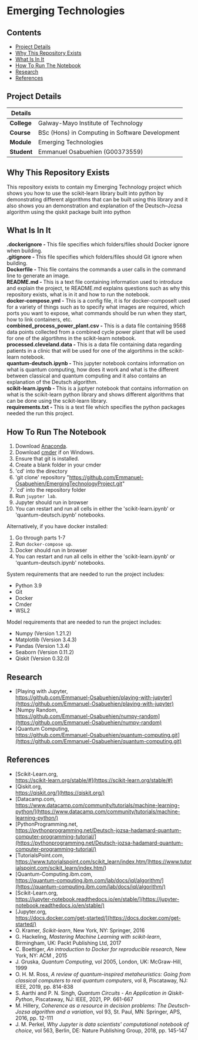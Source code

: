 # Emerging Technologies

## Contents

* [Project Details](#details)
* [Why This Repository Exists](#why) 
* [What Is In It](#what)
* [How To Run The Notebook](#how)
* [Research](#research)
* [References](#references)

## Project Details<a name = "details"></a>

| Details   |     |
| --- | --- |
| **College** | Galway-Mayo Institute of Technology|
| **Course** | BSc (Hons) in Computing in Software Development  |
| **Module** |  Emerging Technologies |
| **Student** | Emmanuel Osabuehien (G00373559) |

## Why This Repository Exists<a name = "why"></a>

This repository exists to contain my Emerging Technology project which shows you how to use the scikit-learn library built into python by demonstrating different algorithms that can be built using this library and it also shows you an demonstration and explanation of the Deutsch–Jozsa algorithm using the qiskit package built into python

## What Is In It<a name = "what"></a>

<b>.dockerignore - </b> This file specifies which folders/files should Docker ignore when building. <br>
<b>.gitignore - </b> This file specifies which folders/files should Git ignore when building. <br>
<b>Dockerfile - </b> This file contains the commands a user calls in the command line to generate an image.<br>
<b>README.md - </b> This is a text file containing information used to introduce and explain the project, te README.md explains questions such as why this repository exists, what is in it and how to run the notebook. <br>
<b>docker-compose.yml -</b> This is a config file, it is for docker-composeIt used for a variety of things such as to specify what images are required, which ports you want to expose, what commands should be run when they start, how to link containers, etc.<br>
<b>combined_process_power_plant.csv - </b> This is a data file containing 9568 data points collected from a combined cycle power plant that will be used for one of the algortihms in the scikit-learn notebook. <br>
<b>processed.cleveland.data - </b> This is a data file containing data regarding patients in a clinic that will be used for one of the algortihms in the scikit-learn notebook. <br>
<b>quantum-deutsch.ipynb - </b> This jupyter notebook contains information on what is quantum computing, how does it work and what is the different between classical and quantum computing and it also contains an explanation of the Deutsch algorithm. <br>
<b>scikit-learn.ipynb - </b> This is a juptyer notebook that contains information on what is the scikit-learn python library and shows different algorithms that can be done using the scikit-learn library. <br>
<b>requirements.txt - </b> This is a text file which specifies the python packages needed the run this project. <br>

## How To Run The Notebook<a name = "how"></a>

1. Download [Anaconda]().
2. Download [cmder]() if on Windows.
3. Ensure that git is installed.
4. Create a blank folder in your cmder
5. 'cd' into the directory
6. 'git clone' repository "https://github.com/Emmanuel-Osabuehien/EmergingTechnologyProject.git"
7. 'cd' into the repository folder
8. Run `juypter lab`.
9. Jupyter should run in browser
10. You can restart and run all cells in either the 'scikit-learn.ipynb' or 'quantum-deutsch.ipynb' notebooks.

Alternatively, if you have docker installed:
  
1. Go through parts 1-7
2. Run `docker-compose up`.
3. Docker should run in browser
4. You can restart and run all cells in either the 'scikit-learn.ipynb' or 'quantum-deutsch.ipynb' notebooks.

<p> System requirements that are needed to run the project includes: </p>

- Python 3.9
- Git
- Docker
- Cmder
- WSL2

<p> Model requirements that are needed to run the project includes: </p>

- Numpy (Version 1.21.2)
- Matplotlib (Version 3.4.3)
- Pandas (Version 1.3.4)
- Seaborn (Version 0.11.2)
- Qiskit (Version 0.32.0)

## Research<a name = "research"></a>
- [Playing with Jupyter,<br> https://github.com/Emmanuel-Osabuehien/playing-with-jupyter](https://github.com/Emmanuel-Osabuehien/playing-with-jupyter)
- [Numpy Random,<br> https://github.com/Emmanuel-Osabuehien/numpy-random](https://github.com/Emmanuel-Osabuehien/numpy-random)
- [Quantum Computing,<br> https://github.com/Emmanuel-Osabuehien/quantum-computing.git](https://github.com/Emmanuel-Osabuehien/quantum-computing.git)

## References<a name = "references"></a>

- [Scikit-Learn.org,<br> https://scikit-learn.org/stable/#](https://scikit-learn.org/stable/#)
- [Qiskit.org,<br> https://qiskit.org/](https://qiskit.org/)
- [Datacamp.com,<br> https://www.datacamp.com/community/tutorials/machine-learning-python/](https://www.datacamp.com/community/tutorials/machine-learning-python/)
- [PythonProgramming.net,<br> https://pythonprogramming.net/Deutsch-jozsa-hadamard-quantum-computer-programming-tutorial/](https://pythonprogramming.net/Deutsch-jozsa-hadamard-quantum-computer-programming-tutorial/)
- [TutorialsPoint.com,<br> https://www.tutorialspoint.com/scikit_learn/index.htm/]https://www.tutorialspoint.com/scikit_learn/index.htm/)
- [Quantum-Computing.ibm.com,<br> https://quantum-computing.ibm.com/lab/docs/iql/algorithm/](https://quantum-computing.ibm.com/lab/docs/iql/algorithm/)
- [Scikit-Learn.org,<br> https://jupyter-notebook.readthedocs.io/en/stable/](https://jupyter-notebook.readthedocs.io/en/stable/)
- [Jupyter.org,<br> https://docs.docker.com/get-started/](https://docs.docker.com/get-started/)
- O. Kramer, *Scikit-learn*, New York, NY: Springer, 2016
- G. Hackeling, *Mastering Machine Learning with scikit-learn*, Birmingham, UK: Packt Publishing Ltd, 2017
- C. Boettiger, *An introduction to Docker for reproducible research*, New York, NY: ACM , 2015
- J. Gruska, *Quantum Computing*, vol 2005, London, UK: McGraw-Hill, 1999
- O. H. M. Ross, *A review of quantum-inspired metaheuristics: Going from classical computers to real quantum computers*, vol 8, Piscataway, NJ: IEEE, 2019, pp. 814-838 
- S. Aarthi and P. N. Singh, *Quantum Circuits - An Application in Qiskit-Python*, Piscataway, NJ: IEEE, 2021, PP. 661-667
- M. Hillery, *Coherence as a resource in decision problems: The Deutsch-Jozsa algorithm and a variation*, vol 93, St. Paul, MN: Springer, APS, 2016, pp. 12-111
- J. M. Perkel, *Why Jupyter is data scientists' computational notebook of choice*, vol 563, Berlin, DE: Nature Publishing Group, 2018, pp. 145-147